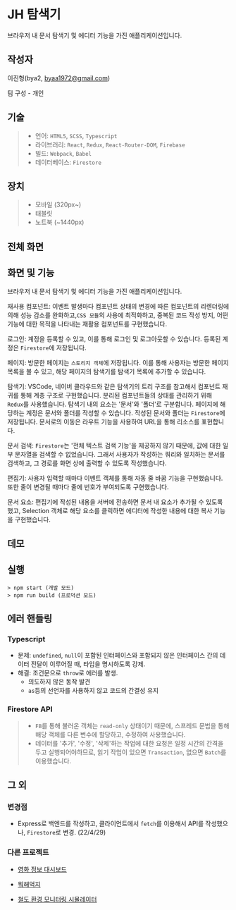 # JH 탐색기

브라우저 내 문서 탐색기 및 에디터 기능을 가진 애플리케이션입니다.

## 작성자

이진형(bya2, byaa1972@gmail.com)

팀 구성 - 개인

## 기술

> - 언어: `HTML5`, `SCSS`, `Typescript`
> - 라이브러리: `React`, `Redux`, `React-Router-DOM`, `Firebase`
> - 빌드: `Webpack`, `Babel`
> - 데이터베이스: `Firestore`

## 장치

> - 모바일 (320px~)
> - 태블릿
> - 노트북 (~1440px)

## 전체 화면


## 화면 및 기능

브라우저 내 문서 탐색기 및 에디터 기능을 가진 애플리케이션입니다.

재사용 컴포넌트: 이벤트 발생마다 컴포넌트 상태의 변경에 따른 컴포넌트의 리렌더링에 의해 성능 감소를 완화하고,`CSS 모듈`의 사용에 최적화하고, 중복된 코드 작성 방지, 어떤 기능에 대한 목적을 나타내는 재활용 컴포넌트를 구현했습니다.

로그인: 계정을 등록할 수 있고, 이를 통해 로그인 및 로그아웃할 수 있습니다. 등록된 계정은 `Firestore`에 저장됩니다.

페이지: 방문한 페이지는 `스토리지 객체`에 저장됩니다. 이를 통해 사용자는 방문한 페이지 목록을 볼 수 있고, 해당 페이지의 탐색기를 탐색기 목록에 추가할 수 있습니다.

탐색기: VSCode, 네이버 클라우드와 같은 탐색기의 트리 구조를 참고해서 컴포넌트 재귀를 통해 계층 구조로 구현했습니다. 분리된 컴포넌트들의 상태를 관리하기 위해 `Redux`를 사용했습니다. 탐색기 내의 요소는 '문서'와 '폴더'로 구분합니다. 페이지에 해당하는 계정은 문서와 폴더를 작성할 수 있습니다. 작성된 문서와 폴더는 `Firestore`에 저장됩니다. 문서로의 이동은 라우트 기능을 사용하여 URL을 통해 리소스를 표현합니다.

문서 검색: `Firestore`는 '전체 텍스트 검색 기능'을 제공하지 않기 때문에, 값에 대한 일부 문자열을 검색할 수 없었습니다. 그래서 사용자가 작성하는 쿼리와 일치하는 문서를 검색하고, 그 경로를 화면 상에 출력할 수 있도록 작성했습니다.

편집기: 사용자 입력할 때마다 이벤트 객체를 통해 자동 줄 바꿈 기능을 구현했습니다. 또한 줄이 변경될 때마다 줄에 번호가 부여되도록 구현했습니다.

문서 요소: 편집기에 작성된 내용을 서버에 전송하면 문서 내 요소가 추가될 수 있도록 했고, Selection 객체로 해당 요소를 클릭하면 에디터에 작성한 내용에 대한 복사 기능을 구현했습니다.

## 데모



## 실행
```
> npm start (개발 모드)
> npm run build (프로덕션 모드)
```

## 에러 핸들링

### Typescript

- 문제: `undefined`, `null`이 포함된 인터페이스와 포함되지 않은 인터페이스 간의 데이터 전달이 이루어질 때, 타입을 명시하도록 강제.
- 해결: 조건문으로 `throw`로 에러를 발생.
  - 의도하지 않은 동작 발견
  - `as`등의 선언자를 사용하지 않고 코드의 간결성 유지

### Firestore API

> - `FB`를 통해 불러온 객체는 `read-only` 상태이기 때문에, 스프레드 문법을 통해 해당 객체를 다른 변수에 할당하고, 수정하여 사용했습니다.
> - 데이터를 '추가', '수정', '삭제'하는 작업에 대한 요청은 일정 시간의 간격을 두고 실행되어야하므로, 읽기 작업이 있으면 `Transaction`, 없으면 `Batch`를 이용했습니다.

## 그 외

### 변경점

- Express로 백엔드를 작성하고, 클라이언트에서 `fetch`를 이용해서 API를 작성했으나, `Firestore`로 변경. (22/4/29)

### 다른 프로젝트

- [영화 정보 대시보드](https://github.com/bya2/ps-movie-graphs-app)

- [뭐해먹지](https://github.com/KNUT-Mohaemookji/mohaemookji-legacy)

- [철도 환경 모니터링 시뮬레이터](https://github.com/ord-lab205)